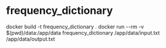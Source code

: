 # frequency_dictionary
docker build -t frequency_dictionary .
docker run --rm -v $(pwd)/data:/app/data frequency_dictionary /app/data/input.txt /app/data/output.txt